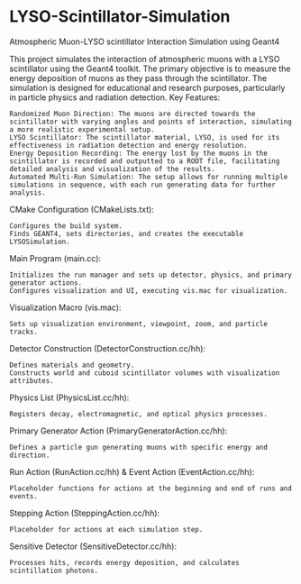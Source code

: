 # LYSO-Scintillator-Simulation
Atmospheric Muon-LYSO scintillator Interaction Simulation using Geant4

This project simulates the interaction of atmospheric muons with a LYSO scintillator using the Geant4 toolkit. The primary objective is to measure the energy deposition of muons as they pass through the scintillator. The simulation is designed for educational and research purposes, particularly in particle physics and radiation detection.
Key Features:

    Randomized Muon Direction: The muons are directed towards the scintillator with varying angles and points of interaction, simulating a more realistic experimental setup.
    LYSO Scintillator: The scintillator material, LYSO, is used for its effectiveness in radiation detection and energy resolution.
    Energy Deposition Recording: The energy lost by the muons in the scintillator is recorded and outputted to a ROOT file, facilitating detailed analysis and visualization of the results.
    Automated Multi-Run Simulation: The setup allows for running multiple simulations in sequence, with each run generating data for further analysis.




CMake Configuration (CMakeLists.txt):

    Configures the build system.
    Finds GEANT4, sets directories, and creates the executable LYSOSimulation.

Main Program (main.cc):

    Initializes the run manager and sets up detector, physics, and primary generator actions.
    Configures visualization and UI, executing vis.mac for visualization.

Visualization Macro (vis.mac):

    Sets up visualization environment, viewpoint, zoom, and particle tracks.

Detector Construction (DetectorConstruction.cc/hh):

    Defines materials and geometry.
    Constructs world and cuboid scintillator volumes with visualization attributes.

Physics List (PhysicsList.cc/hh):

    Registers decay, electromagnetic, and optical physics processes.

Primary Generator Action (PrimaryGeneratorAction.cc/hh):

    Defines a particle gun generating muons with specific energy and direction.

Run Action (RunAction.cc/hh) & Event Action (EventAction.cc/hh):

    Placeholder functions for actions at the beginning and end of runs and events.

Stepping Action (SteppingAction.cc/hh):

    Placeholder for actions at each simulation step.

Sensitive Detector (SensitiveDetector.cc/hh):

    Processes hits, records energy deposition, and calculates scintillation photons.
